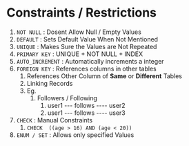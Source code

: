 # Constraints / Restrictions 

1. `NOT NULL` : Dosent Allow Null / Empty Values
2. `DEFAULT` : Sets Default Value When Not Mentioned
3. `UNIQUE` : Makes Sure the Values are Not Repeated
4. `PRIMARY KEY` : UNIQUE + NOT NULL + INDEX
5. `AUTO_INCREMENT` : Automatically increments a integer
6. `FOREIGN KEY` : References columns in other tables
   1. References Other Column of **Same** or **Different** Tables
   2. Linking Records
   3. Eg.
      1. Followers / Following
         1. user1 --- follows ---- user2
         2. user1 --- follows ---- user3
7. `CHECK` : Manual Constraints
   1. `CHECK  ((age > 16) AND (age < 20))`
8. `ENUM / SET` : Allows only specified Values

